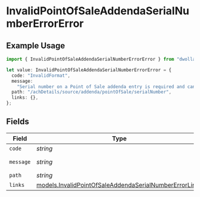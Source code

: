 # InvalidPointOfSaleAddendaSerialNumberErrorError

## Example Usage

```typescript
import { InvalidPointOfSaleAddendaSerialNumberErrorError } from "dwolla/models";

let value: InvalidPointOfSaleAddendaSerialNumberErrorError = {
  code: "InvalidFormat",
  message:
    "Serial number on a Point of Sale addenda entry is required and can be up to 6 characters.",
  path: "/achDetails/source/addenda/pointOfSale/serialNumber",
  links: {},
};
```

## Fields

| Field                                                                                                                  | Type                                                                                                                   | Required                                                                                                               | Description                                                                                                            | Example                                                                                                                |
| ---------------------------------------------------------------------------------------------------------------------- | ---------------------------------------------------------------------------------------------------------------------- | ---------------------------------------------------------------------------------------------------------------------- | ---------------------------------------------------------------------------------------------------------------------- | ---------------------------------------------------------------------------------------------------------------------- |
| `code`                                                                                                                 | *string*                                                                                                               | :heavy_minus_sign:                                                                                                     | N/A                                                                                                                    | InvalidFormat                                                                                                          |
| `message`                                                                                                              | *string*                                                                                                               | :heavy_minus_sign:                                                                                                     | N/A                                                                                                                    | Serial number on a Point of Sale addenda entry is required and can be up to 6 characters.                              |
| `path`                                                                                                                 | *string*                                                                                                               | :heavy_minus_sign:                                                                                                     | N/A                                                                                                                    | /achDetails/source/addenda/pointOfSale/serialNumber                                                                    |
| `links`                                                                                                                | [models.InvalidPointOfSaleAddendaSerialNumberErrorLinks](../models/invalidpointofsaleaddendaserialnumbererrorlinks.md) | :heavy_minus_sign:                                                                                                     | N/A                                                                                                                    | {}                                                                                                                     |